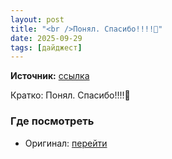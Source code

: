 ```yaml
---
layout: post
title: "<br />Понял. Спасибо!!!!🙂"
date: 2025-09-29
tags: [дайджест]
---
```


**Источник:** [ссылка](https://t.me/videodengi_chat/11405)

Кратко: Понял. Спасибо!!!!🙂

### Где посмотреть
- Оригинал: [перейти]({link})
